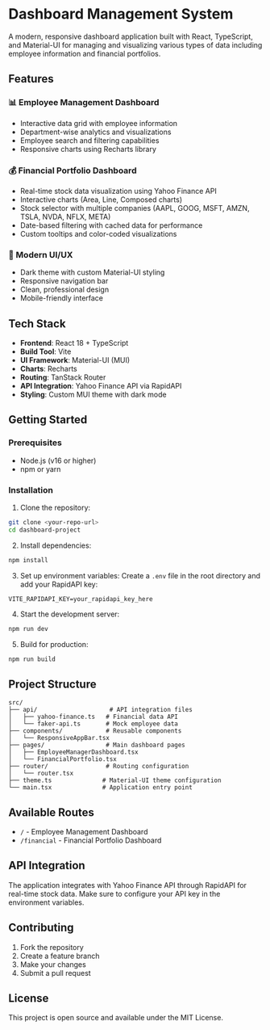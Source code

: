 # Dashboard Management System

A modern, responsive dashboard application built with React, TypeScript, and Material-UI for managing and visualizing various types of data including employee information and financial portfolios.

## Features

### 📊 Employee Management Dashboard
- Interactive data grid with employee information
- Department-wise analytics and visualizations
- Employee search and filtering capabilities
- Responsive charts using Recharts library

### 💰 Financial Portfolio Dashboard
- Real-time stock data visualization using Yahoo Finance API
- Interactive charts (Area, Line, Composed charts)
- Stock selector with multiple companies (AAPL, GOOG, MSFT, AMZN, TSLA, NVDA, NFLX, META)
- Date-based filtering with cached data for performance
- Custom tooltips and color-coded visualizations

### 🎨 Modern UI/UX
- Dark theme with custom Material-UI styling
- Responsive navigation bar
- Clean, professional design
- Mobile-friendly interface

## Tech Stack

- **Frontend**: React 18 + TypeScript
- **Build Tool**: Vite
- **UI Framework**: Material-UI (MUI)
- **Charts**: Recharts
- **Routing**: TanStack Router
- **API Integration**: Yahoo Finance API via RapidAPI
- **Styling**: Custom MUI theme with dark mode

## Getting Started

### Prerequisites
- Node.js (v16 or higher)
- npm or yarn

### Installation

1. Clone the repository:
```bash
git clone <your-repo-url>
cd dashboard-project
```

2. Install dependencies:
```bash
npm install
```

3. Set up environment variables:
Create a `.env` file in the root directory and add your RapidAPI key:
```env
VITE_RAPIDAPI_KEY=your_rapidapi_key_here
```

4. Start the development server:
```bash
npm run dev
```

5. Build for production:
```bash
npm run build
```

## Project Structure

```
src/
├── api/                    # API integration files
│   ├── yahoo-finance.ts   # Financial data API
│   └── faker-api.ts       # Mock employee data
├── components/            # Reusable components
│   └── ResponsiveAppBar.tsx
├── pages/                 # Main dashboard pages
│   ├── EmployeeManagerDashboard.tsx
│   └── FinancialPortfolio.tsx
├── router/                # Routing configuration
│   └── router.tsx
├── theme.ts              # Material-UI theme configuration
└── main.tsx              # Application entry point
```

## Available Routes

- `/` - Employee Management Dashboard
- `/financial` - Financial Portfolio Dashboard

## API Integration

The application integrates with Yahoo Finance API through RapidAPI for real-time stock data. Make sure to configure your API key in the environment variables.

## Contributing

1. Fork the repository
2. Create a feature branch
3. Make your changes
4. Submit a pull request

## License

This project is open source and available under the MIT License.